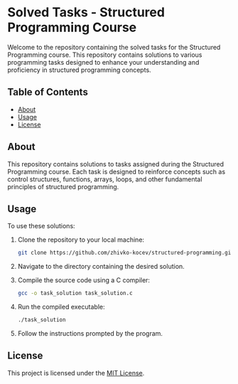 # Solved Tasks - Structured Programming Course

Welcome to the repository containing the solved tasks for the Structured Programming course. This repository contains solutions to various programming tasks designed to enhance your understanding and proficiency in structured programming concepts.

## Table of Contents

- [About](#about)
- [Usage](#usage)
- [License](#license)

## About

This repository contains solutions to tasks assigned during the Structured Programming course. Each task is designed to reinforce concepts such as control structures, functions, arrays, loops, and other fundamental principles of structured programming.

## Usage

To use these solutions:

1. Clone the repository to your local machine:

   ```bash
   git clone https://github.com/zhivko-kocev/structured-programming.git
   ```

2. Navigate to the directory containing the desired solution.

3. Compile the source code using a C compiler:

   ```bash
   gcc -o task_solution task_solution.c
   ```

4. Run the compiled executable:

   ```bash
   ./task_solution
   ```

5. Follow the instructions prompted by the program.

## License

This project is licensed under the [MIT License](LICENSE).
